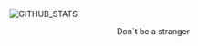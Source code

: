 
![GITHUB_STATS](https://github.com/B0und/B0und/assets/20162553/4073dbb3-3540-4475-9ecb-d16efb20c9b5)

<p align="center">
    Don`t be a stranger
</p>
